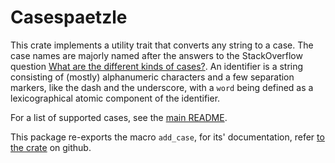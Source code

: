# Casespaetzle

This crate implements a utility trait that converts any string to a case. The case names are majorly named after the answers to the StackOverflow question [What are the different kinds of cases?](https://stackoverflow.com/questions/17326185/what-are-the-different-kinds-of-cases). An identifier is a string consisting of (mostly) alphanumeric characters and a few separation markers, like the dash and the underscore, with a `word` being defined as a lexicographical atomic component of the identifier.

For a list of supported cases, see the [main README](https://github.com/cargotoly/casespaetzle).

This package re-exports the macro `add_case`, for its' documentation, refer [to the crate](https://github.com/cargotoly/casespaetzle/tree/master/casespaetzle-macro) on github.
